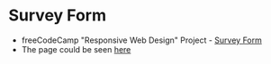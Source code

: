 # Survey Form
* freeCodeCamp "Responsive Web Design" Project - [Survey Form](https://www.freecodecamp.org/learn/responsive-web-design/responsive-web-design-projects/build-a-survey-form/)
* The page could be seen [here](https://codepen.io/yuchit/full/abNLawa)